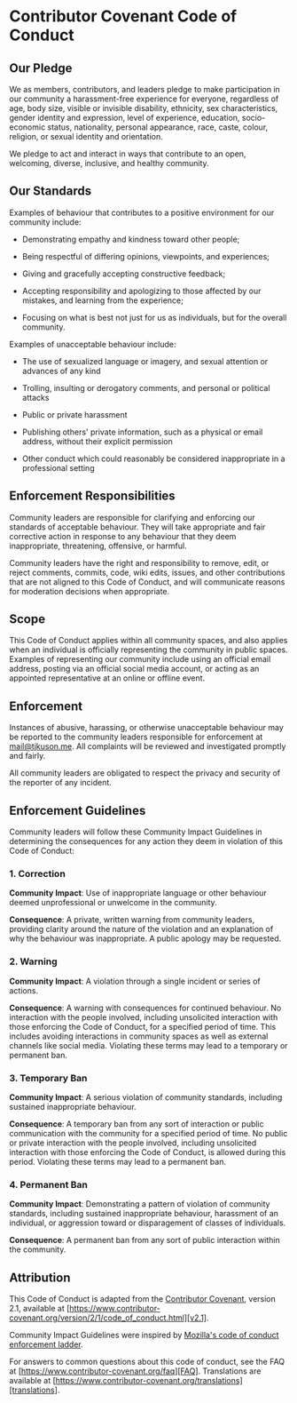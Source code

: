 # Contributor Covenant Code of Conduct

## Our Pledge

We as members, contributors, and leaders pledge to make participation in our community a
harassment-free experience for everyone, regardless of age, body size, visible or
invisible disability, ethnicity, sex characteristics, gender identity and expression,
level of experience, education, socio-economic status, nationality, personal appearance,
race, caste, colour, religion, or sexual identity and orientation.

We pledge to act and interact in ways that contribute to an open, welcoming, diverse,
inclusive, and healthy community.

## Our Standards

Examples of behaviour that contributes to a positive environment for our
community include:

-   Demonstrating empathy and kindness toward other people;

-   Being respectful of differing opinions, viewpoints, and experiences;

-   Giving and gracefully accepting constructive feedback;

-   Accepting responsibility and apologizing to those affected by our mistakes, and 
    learning from the experience;

-   Focusing on what is best not just for us as individuals, but for the overall
    community.

Examples of unacceptable behaviour include:

-   The use of sexualized language or imagery, and sexual attention or advances of any
    kind

-   Trolling, insulting or derogatory comments, and personal or political attacks

-   Public or private harassment

-   Publishing others' private information, such as a physical or email address, without
    their explicit permission

-   Other conduct which could reasonably be considered inappropriate in a professional
    setting

## Enforcement Responsibilities

Community leaders are responsible for clarifying and enforcing our standards of
acceptable behaviour. They will take appropriate and fair corrective action in response
to any behaviour that they deem inappropriate, threatening, offensive, or harmful.

Community leaders have the right and responsibility to remove, edit, or reject
comments, commits, code, wiki edits, issues, and other contributions that are
not aligned to this Code of Conduct, and will communicate reasons for moderation
decisions when appropriate.

## Scope

This Code of Conduct applies within all community spaces, and also applies when an
individual is officially representing the community in public spaces. Examples of
representing our community include using an official email address, posting via an
official social media account, or acting as an appointed representative at an online or
offline event.

## Enforcement

Instances of abusive, harassing, or otherwise unacceptable behaviour may be reported to
the community leaders responsible for enforcement at [mail@tjkuson.me](mailto:mail@tjkuson.me). All
complaints will be reviewed and investigated promptly and fairly.

All community leaders are obligated to respect the privacy and security of the reporter
of any incident.

## Enforcement Guidelines

Community leaders will follow these Community Impact Guidelines in determining
the consequences for any action they deem in violation of this Code of Conduct:

### 1. Correction

**Community Impact**: Use of inappropriate language or other behaviour deemed
unprofessional or unwelcome in the community.

**Consequence**: A private, written warning from community leaders, providing clarity
around the nature of the violation and an explanation of why the behaviour was
inappropriate. A public apology may be requested.

### 2. Warning

**Community Impact**: A violation through a single incident or series of
actions.

**Consequence**: A warning with consequences for continued behaviour. No interaction
with the people involved, including unsolicited interaction with those enforcing the
Code of Conduct, for a specified period of time. This includes avoiding interactions in
community spaces as well as external channels like social media. Violating these terms
may lead to a temporary or permanent ban.

### 3. Temporary Ban

**Community Impact**: A serious violation of community standards, including sustained
inappropriate behaviour.

**Consequence**: A temporary ban from any sort of interaction or public
communication with the community for a specified period of time. No public or private
interaction with the people involved, including unsolicited interaction with those
enforcing the Code of Conduct, is allowed during this period. Violating these terms may
lead to a permanent ban.

### 4. Permanent Ban

**Community Impact**: Demonstrating a pattern of violation of community standards,
including sustained inappropriate behaviour, harassment of an individual, or aggression
toward or disparagement of classes of individuals.

**Consequence**: A permanent ban from any sort of public interaction within the
community.

## Attribution

This Code of Conduct is adapted from the [Contributor Covenant][homepage],
version 2.1, available
at [https://www.contributor-covenant.org/version/2/1/code_of_conduct.html][v2.1].

Community Impact Guidelines were inspired by
[Mozilla's code of conduct enforcement ladder][Mozilla CoC].

For answers to common questions about this code of conduct, see the FAQ
at [https://www.contributor-covenant.org/faq][FAQ]. Translations are available
at [https://www.contributor-covenant.org/translations][translations].

[homepage]: https://www.contributor-covenant.org

[v2.1]: https://www.contributor-covenant.org/version/2/1/code_of_conduct.html

[Mozilla CoC]: https://github.com/mozilla/diversity

[FAQ]: https://www.contributor-covenant.org/faq

[translations]: https://www.contributor-covenant.org/translations